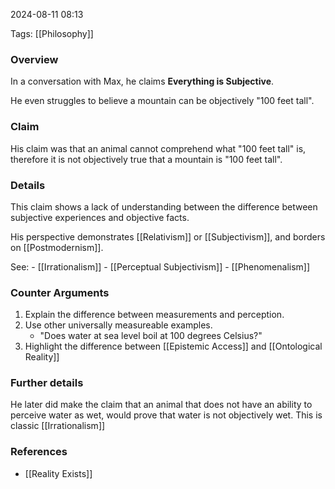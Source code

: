 
2024-08-11 08:13

Tags: [[Philosophy]]

### Overview
In a conversation with Max, he claims **Everything is Subjective**.

He even struggles to believe a mountain can be objectively "100 feet tall".

### Claim
His claim was that an animal cannot comprehend what "100 feet tall" is, therefore it is not objectively true that a mountain is "100 feet tall".

### Details
This claim shows a lack of understanding between the difference between subjective experiences and objective facts.

His perspective demonstrates [[Relativism]] or [[Subjectivism]], and borders on [[Postmodernism]]. 

See:
    - [[Irrationalism]]
    - [[Perceptual Subjectivism]]
    - [[Phenomenalism]]

### Counter Arguments
1. Explain the difference between measurements and perception.
2. Use other universally measureable examples.
    - "Does water at sea level boil at 100 degrees Celsius?"
3. Highlight the difference between [[Epistemic Access]] and [[Ontological Reality]]

### Further details
He later did make the claim that an animal that does not have an ability to perceive water as wet, would prove that water is not objectively wet. This is classic [[Irrationalism]] 


### References
- [[Reality Exists]]

